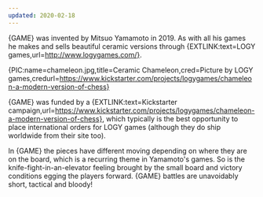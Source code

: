 ```yaml
---
updated: 2020-02-18
---
```


{GAME} was invented by Mitsuo Yamamoto in 2019. As with all his games he makes and sells beautiful ceramic versions through {EXTLINK:text=LOGY games,url=http://www.logygames.com/}.

{PIC:name=chameleon.jpg,title=Ceramic Chameleon,cred=Picture by LOGY games,credurl=https://www.kickstarter.com/projects/logygames/chameleon-a-modern-version-of-chess}

{GAME} was funded by a {EXTLINK:text=Kickstarter campaign,url=https://www.kickstarter.com/projects/logygames/chameleon-a-modern-version-of-chess}, which typically is the best opportunity to place international orders for LOGY games (although they do ship worldwide from their site too).

In {GAME} the pieces have different moving depending on where they are on the board, which is a recurring theme in Yamamoto's games. So is the knife-fight-in-an-elevator feeling brought by the small board and victory conditions egging the players forward. {GAME} battles are unavoidably short, tactical and bloody!
